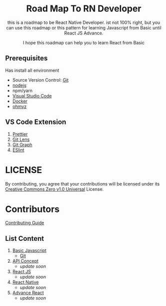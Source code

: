 <div align="center">
<h1>Road Map To RN Developer</h1>
<p>this is a roadmap to be React Native Developer. ist not 100% right, but you can use this roadmap or this pattern
 for learning Javascript from Basic until React JS Advance.</p>
<p>I hope this roadmap can help you to learn React from Basic</p>
</div>

## Prerequisites

Has install all environment

- Source Version Control: [Git](https://git-scm.com/)
- [nodejs](https://nodejs.org/en/)
- npm/yarn
- [Visual Studio Code](https://code.visualstudio.com/)
- [Docker](https://docs.docker.com/)
- [ohmyz](https://ohmyz.sh/)

## VS Code Extension

1. [Prettier](https://marketplace.visualstudio.com/items?itemName=esbenp.prettier-vscode)
2. [Git Lens](https://marketplace.visualstudio.com/items?itemName=eamodio.gitlens)
3. [Git Graph](https://marketplace.visualstudio.com/items?itemName=mhutchie.git-graph)
4. [ESlint](https://marketplace.visualstudio.com/items?itemName=dbaeumer.vscode-eslint)


# LICENSE
By contributing, you agree that your contributions will be licensed under its [Creative Commons Zero v1.0 Universal](LICENSE) License.
# Contributors
[Contributing Guide](contributing.md)


## List Content

1. [Basic Javascript](modules/01.Basic/readme.md)
    - [Git](modules/01.Basic/01.git.md)
2. [API Concept](modules/02.ApiConcept/readme.md)
    - *update soon*
3. [React JS](modules/03.ReactJS/readme.md)
   - *update soon*
4. [React Native](modules/04.ReactNative/readme.md)
   - *update soon*
5. [Advance React](modules/05.AdvanceReact/readme.md)
   - *update soon*  